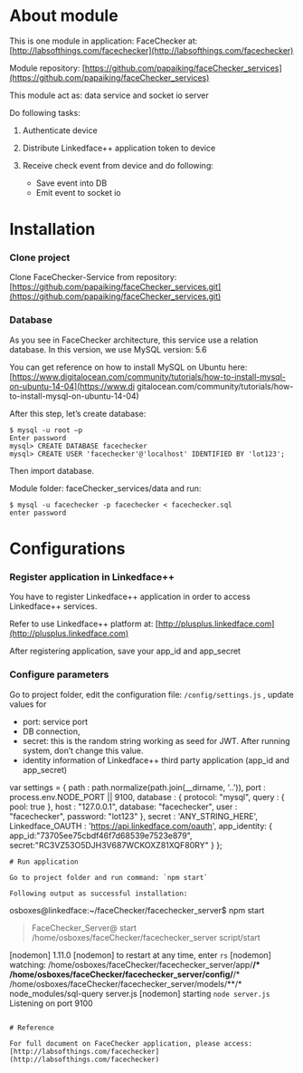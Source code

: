 # About module

This is one module in application: FaceChecker at: [http://labsofthings.com/facechecker](http://labsofthings.com/facechecker)

Module repository: [https://github.com/papaiking/faceChecker_services](https://github.com/papaiking/faceChecker_services)

This module act as: data service and socket io server

Do following tasks:

1.  Authenticate device
2.  Distribute Linkedface++ application token to device
3.  Receive check event from device and do following:

    -   Save event into DB
    -   Emit event to socket io

# Installation

### Clone project

Clone FaceChecker-Service from repository: [https://github.com/papaiking/faceChecker_services.git](https://github.com/papaiking/faceChecker_services.git)

### Database

As you see in FaceChecker architecture, this service use a relation database. In this version, we use MySQL version: 5.6

You can get reference on how to install MySQL on Ubuntu here: [https://www.digitalocean.com/community/tutorials/how-to-install-mysql-on-ubuntu-14-04](https://www.di    gitalocean.com/community/tutorials/how-to-install-mysql-on-ubuntu-14-04)

After this step, let’s create database:

```
$ mysql -u root –p
Enter password
mysql> CREATE DATABASE facechecker
mysql> CREATE USER 'facechecker'@'localhost' IDENTIFIED BY 'lot123';
```

Then import database.

Module folder: faceChecker_services/data and run:

```
$ mysql -u facechecker -p facechecker < facechecker.sql
enter password
```

# Configurations

### Register application in Linkedface++

You have to register Linkedface++ application in order to access Linkedface++ services.

Refer to use Linkedface++ platform at: [http://plusplus.linkedface.com](http://plusplus.linkedface.com)

After registering application, save your app_id and app_secret

### Configure parameters

Go to project folder, edit the configuration file: `/config/settings.js` , update values for

-   port: service port
-   DB connection,
-   secret: this is the random string working as seed for JWT. After running system, don’t change this value.
-   identity information of Linkedface++ third party application (app_id and app_secret)

var settings = {
    path        : path.normalize(path.join(__dirname, '..')),
    port        : process.env.NODE_PORT || 9100,
    database    : {
        protocol: "mysql",
        query   : { pool: true },
        host    : "127.0.0.1",
        database: "facechecker",
        user    : "facechecker",
        password: "lot123"
    },
    secret      : 'ANY_STRING_HERE',
    Linkedface_OAUTH    : 'https://api.linkedface.com/oauth',
    app_identity: {
        app_id:"73705ee75cbdf46f7d68539e7523e879",
        secret:"RC3VZ53O5DJH3V687WCKOXZ81XQF80RY"
    }
};
```
# Run application

Go to project folder and run command: `npm start`

Following output as successful installation:

```
osboxes@linkedface:~/faceChecker/facechecker_server$ npm start

> FaceChecker_Server@ start /home/osboxes/faceChecker/facechecker_server
> script/start

[nodemon] 1.11.0
[nodemon] to restart at any time, enter `rs`
[nodemon] watching: /home/osboxes/faceChecker/facechecker_server/app/**/* /home/osboxes/faceChecker/facechecker_server/config/**/* /home/osboxes/faceChecker/facechecker_server/models/**/* node_modules/sql-query server.js
[nodemon] starting `node server.js`
Listening on port 9100
```

# Reference

For full document on FaceChecker application, please access: [http://labsofthings.com/facechecker](http://labsofthings.com/facechecker)
